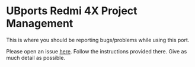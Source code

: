 # UBports Redmi 4X Project Management
This is where you should be reporting bugs/problems while using this port.

Please open an issue [here](https://github.com/ubports-santoni/projectmanagement/issues). Follow the instructions provided there. Give as much detail as possible.

